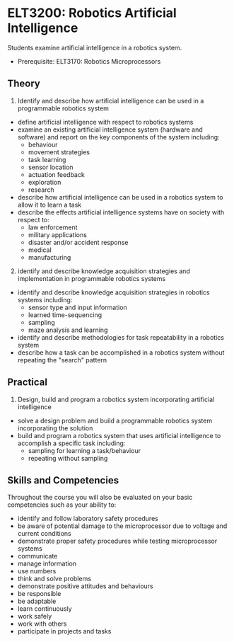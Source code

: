 # ELT3200: Robotics Artificial Intelligence

Students examine artificial intelligence in a robotics system.

* Prerequisite: ELT3170: Robotics Microprocessors

## Theory

1. Identify and describe how artificial intelligence can be used in a programmable robotics system

* define artificial intelligence with respect to robotics systems
* examine an existing artificial intelligence system (hardware and software) and report on the key components of the system including:
    * behaviour
    * movement strategies
    * task learning
    * sensor location
    * actuation feedback
    * exploration
    * research
* describe how artificial intelligence can be used in a robotics system to allow it to learn a task
* describe the effects artificial intelligence systems have on society with respect to:
    * law enforcement
    * military applications
    * disaster and/or accident response
    * medical
    * manufacturing

2. identify and describe knowledge acquisition strategies and implementation in programmable robotics systems

* identify and describe knowledge acquisition strategies in robotics systems including:
    * sensor type and input information
    * learned time-sequencing
    * sampling
    * maze analysis and learning
* identify and describe methodologies for task repeatability in a robotics system
* describe how a task can be accomplished in a robotics system without repeating the "search" pattern

## Practical

1. Design, build and program a robotics system incorporating artificial intelligence

* solve a design problem and build a programmable robotics system incorporating the solution
* build and program a robotics system that uses artificial intelligence to accomplish a specific task including:
    * sampling for learning a task/behaviour
    * repeating without sampling

## Skills and Competencies

Throughout the course you will also be evaluated on your basic competencies such as your ability to:

* identify and follow laboratory safety procedures
* be aware of potential damage to the microprocessor due to voltage and current conditions
* demonstrate proper safety procedures while testing microprocessor systems
* communicate
* manage information
* use numbers
* think and solve problems
* demonstrate positive attitudes and behaviours
* be responsible
* be adaptable
* learn continuously
* work safely
* work with others
* participate in projects and tasks


